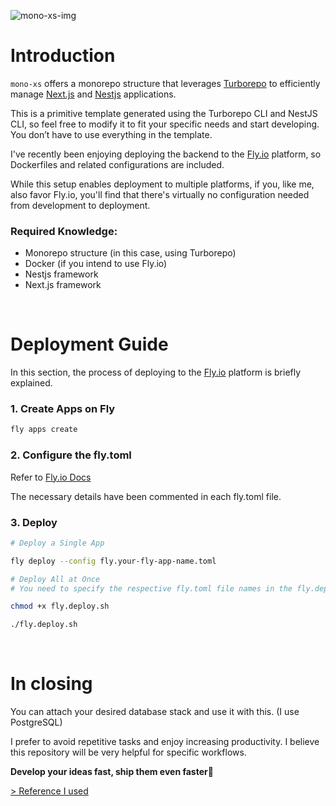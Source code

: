![mono-xs-img](https://github.com/user-attachments/assets/d488eb4e-33b4-4a57-b94e-733cbe742535)

# Introduction

`mono-xs` offers a monorepo structure that leverages [Turborepo](https://turbo.build/repo/docs) to efficiently manage [Next.js](https://nextjs.org) and [Nestjs](https://nestjs.com) applications.

This is a primitive template generated using the Turborepo CLI and NestJS CLI, so feel free to modify it to fit your specific needs and start developing. You don’t have to use everything in the template.

I've recently been enjoying deploying the backend to the [Fly.io](https://fly.io) platform, so Dockerfiles and related configurations are included.

While this setup enables deployment to multiple platforms, if you, like me, also favor Fly.io, you'll find that there's virtually no configuration needed from development to deployment.

### Required Knowledge:

- Monorepo structure (in this case, using Turborepo)
- Docker (if you intend to use Fly.io)
- Nestjs framework
- Next.js framework

<br/>

# Deployment Guide

In this section, the process of deploying to the [Fly.io](https://fly.io) platform is briefly explained.

### 1. Create Apps on Fly

```sh
fly apps create
```
### 2. Configure the fly.toml

Refer to [Fly.io Docs](https://fly.io/docs/reference/configuration)

The necessary details have been commented in each fly.toml file.

### 3. Deploy

```sh
# Deploy a Single App

fly deploy --config fly.your-fly-app-name.toml

```

```sh
# Deploy All at Once
# You need to specify the respective fly.toml file names in the fly.deploy.sh file.

chmod +x fly.deploy.sh

./fly.deploy.sh
```

<br/>

# In closing

You can attach your desired database stack and use it with this. (I use PostgreSQL)

I prefer to avoid repetitive tasks and enjoy increasing productivity. I believe this repository will be very helpful for specific workflows.

**Develop your ideas fast, ship them even faster🚀**

[> Reference I used](https://github.com/HelixHEX/fly-monorepo-demo)
